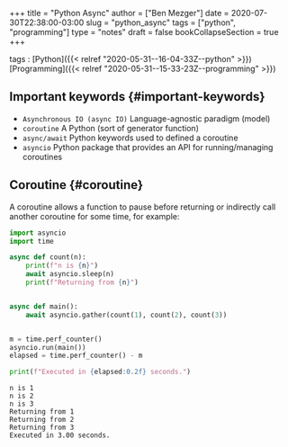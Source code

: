 +++
title = "Python Async"
author = ["Ben Mezger"]
date = 2020-07-30T22:38:00-03:00
slug = "python_async"
tags = ["python", "programming"]
type = "notes"
draft = false
bookCollapseSection = true
+++

tags
: [Python]({{< relref "2020-05-31--16-04-33Z--python" >}}) [Programming]({{< relref "2020-05-31--15-33-23Z--programming" >}})

## Important keywords {#important-keywords}

- `Asynchronous IO (async IO)` Language-agnostic paradigm (model)
- `coroutine` A Python (sort of generator function)
- `async/await` Python keywords used to defined a coroutine
- `asyncio` Python package that provides an API for running/managing coroutines

## Coroutine {#coroutine}

A coroutine allows a function to pause before returning or indirectly call
another coroutine for some time, for example:

```python
import asyncio
import time

async def count(n):
    print(f"n is {n}")
    await asyncio.sleep(n)
    print(f"Returning from {n}")


async def main():
    await asyncio.gather(count(1), count(2), count(3))


m = time.perf_counter()
asyncio.run(main())
elapsed = time.perf_counter() - m

print(f"Executed in {elapsed:0.2f} seconds.")
```

```text
n is 1
n is 2
n is 3
Returning from 1
Returning from 2
Returning from 3
Executed in 3.00 seconds.
```

